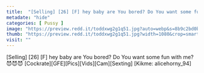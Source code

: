 ```yaml
---
title:  "[Selling] [26] [F] hey baby are You bored? Do You want some fun with me? 😈😈😈 [Cockrate][GFE][Pics][Vids][Cam][Sexting] [Kikme: alicehorny_94]"
metadate: "hide"
categories: [ Pussy ]
image: "https://preview.redd.it/toddxwg2g1q51.jpg?auto=webp&s=8b9c2bd0b5fad0f7c66bb7092e0b0b8b93eb7f88"
thumb: "https://preview.redd.it/toddxwg2g1q51.jpg?width=1080&crop=smart&auto=webp&s=611264a1bbb1a329accf41cde9e64cbf766f085c"
visit: ""
---
```

[Selling] [26] [F] hey baby are You bored? Do You want some fun with me? 😈😈😈 [Cockrate][GFE][Pics][Vids][Cam][Sexting] [Kikme: alicehorny_94]
